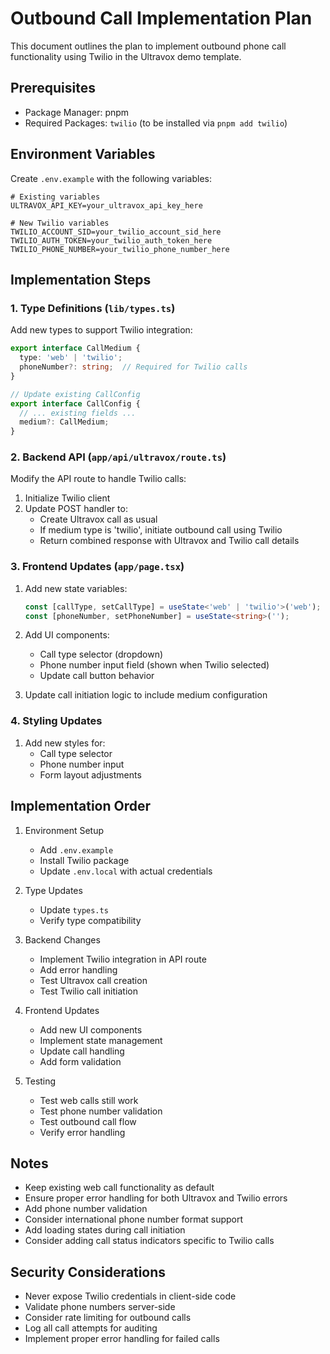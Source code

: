 # Outbound Call Implementation Plan

This document outlines the plan to implement outbound phone call functionality using Twilio in the Ultravox demo template.

## Prerequisites

- Package Manager: pnpm
- Required Packages: `twilio` (to be installed via `pnpm add twilio`)

## Environment Variables

Create `.env.example` with the following variables:
```
# Existing variables
ULTRAVOX_API_KEY=your_ultravox_api_key_here

# New Twilio variables
TWILIO_ACCOUNT_SID=your_twilio_account_sid_here
TWILIO_AUTH_TOKEN=your_twilio_auth_token_here
TWILIO_PHONE_NUMBER=your_twilio_phone_number_here
```

## Implementation Steps

### 1. Type Definitions (`lib/types.ts`)

Add new types to support Twilio integration:

```typescript
export interface CallMedium {
  type: 'web' | 'twilio';
  phoneNumber?: string;  // Required for Twilio calls
}

// Update existing CallConfig
export interface CallConfig {
  // ... existing fields ...
  medium?: CallMedium;
}
```

### 2. Backend API (`app/api/ultravox/route.ts`)

Modify the API route to handle Twilio calls:

1. Initialize Twilio client
2. Update POST handler to:
   - Create Ultravox call as usual
   - If medium type is 'twilio', initiate outbound call using Twilio
   - Return combined response with Ultravox and Twilio call details

### 3. Frontend Updates (`app/page.tsx`)

1. Add new state variables:
   ```typescript
   const [callType, setCallType] = useState<'web' | 'twilio'>('web');
   const [phoneNumber, setPhoneNumber] = useState<string>('');
   ```

2. Add UI components:
   - Call type selector (dropdown)
   - Phone number input field (shown when Twilio selected)
   - Update call button behavior

3. Update call initiation logic to include medium configuration

### 4. Styling Updates

1. Add new styles for:
   - Call type selector
   - Phone number input
   - Form layout adjustments

## Implementation Order

1. Environment Setup
   - Add `.env.example`
   - Install Twilio package
   - Update `.env.local` with actual credentials

2. Type Updates
   - Update `types.ts`
   - Verify type compatibility

3. Backend Changes
   - Implement Twilio integration in API route
   - Add error handling
   - Test Ultravox call creation
   - Test Twilio call initiation

4. Frontend Updates
   - Add new UI components
   - Implement state management
   - Update call handling
   - Add form validation

5. Testing
   - Test web calls still work
   - Test phone number validation
   - Test outbound call flow
   - Verify error handling

## Notes

- Keep existing web call functionality as default
- Ensure proper error handling for both Ultravox and Twilio errors
- Add phone number validation
- Consider international phone number format support
- Add loading states during call initiation
- Consider adding call status indicators specific to Twilio calls

## Security Considerations

- Never expose Twilio credentials in client-side code
- Validate phone numbers server-side
- Consider rate limiting for outbound calls
- Log all call attempts for auditing
- Implement proper error handling for failed calls
